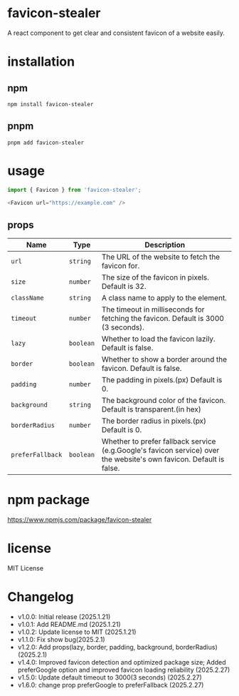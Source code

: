 # favicon-stealer
A react component to get clear and consistent favicon of a website easily.


# installation
## npm
```shell
npm install favicon-stealer
```
## pnpm
```shell
pnpm add favicon-stealer
```

# usage
```typescript
import { Favicon } from 'favicon-stealer';

<Favicon url="https://example.com" />
```

## props
| Name | Type | Description |
| ---- | ---- | ----------- |
| `url` | `string` | The URL of the website to fetch the favicon for. |
| `size` | `number` | The size of the favicon in pixels. Default is 32. |
| `className` | `string` | A class name to apply to the element. |
| `timeout` | `number` | The timeout in milliseconds for fetching the favicon. Default is 3000 (3 seconds). |
| `lazy` | `boolean` | Whether to load the favicon lazily. Default is false. |
| `border` | `boolean` | Whether to show a border around the favicon. Default is false. |
| `padding` | `number` | The padding in pixels.(px) Default is 0. |
| `background` | `string` | The background color of the favicon. Default is transparent.(in hex) |
| `borderRadius` | `number` | The border radius in pixels.(px) Default is 0. |
| `preferFallback` | `boolean` | Whether to prefer fallback service (e.g.Google's favicon service) over the website's own favicon. Default is false. |


# npm package
https://www.npmjs.com/package/favicon-stealer


# license
MIT License


# Changelog
- v1.0.0: Initial release (2025.1.21)
- v1.0.1: Add README.md (2025.1.21)
- v1.0.2: Update license to MIT (2025.1.21)
- v1.1.0: Fix show bug(2025.2.1)
- v1.2.0: Add props(lazy, border, padding, background, borderRadius)(2025.2.1)
- v1.4.0: Improved favicon detection and optimized package size; Added preferGoogle option and improved favicon loading reliability (2025.2.27)
- v1.5.0: Update default timeout to 3000(3 seconds) (2025.2.27)
- v1.6.0: change prop preferGoogle to preferFallback (2025.2.27)